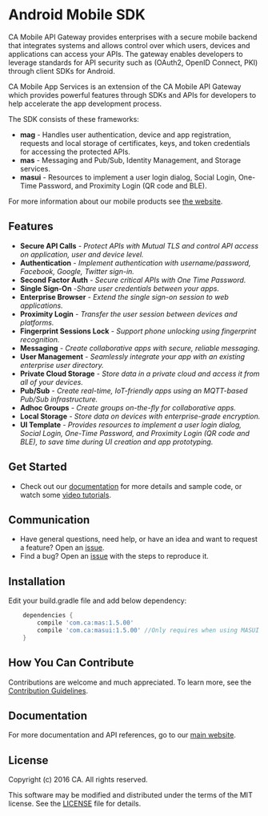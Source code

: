 # Android Mobile SDK
CA Mobile API Gateway provides enterprises with a secure mobile backend that integrates systems and allows control over which users, devices and applications can access your APIs. The gateway enables developers to leverage standards for API security such as (OAuth2, OpenID Connect, PKI) through client SDKs for Android.

CA Mobile App Services is an extension of the CA Mobile API Gateway which provides powerful features through SDKs and APIs for developers to help accelerate the app development process.

The SDK consists of these frameworks:
* **mag** - Handles user authentication, device and app registration, requests and local storage of certificates, keys, and token credentials for accessing the protected APIs.
* **mas** - Messaging and Pub/Sub, Identity Management, and Storage services.
* **masui** - Resources to implement a user login dialog, Social Login, One-Time Password, and Proximity Login (QR code and BLE).

For more information about our mobile products see [the website][mas.ca.com].

## Features

* **Secure API Calls** - *Protect APIs with Mutual TLS and control API access on application, user and device level.*
* **Authentication** - *Implement authentication with username/password, Facebook, Google, Twitter sign-in.*
* **Second Factor Auth** - *Secure critical APIs with One Time Password.*
* **Single Sign-On** -*Share user credentials between your apps.*
* **Enterprise Browser** - *Extend the single sign-on session to web applications.*
* **Proximity Login** - *Transfer the user session between devices and platforms.*
* **Fingerprint Sessions Lock** - *Support phone unlocking using fingerprint recognition.*
* **Messaging** - *Create collaborative apps with secure, reliable messaging.*
* **User Management** - *Seamlessly integrate your app with an existing enterprise user directory.*
* **Private Cloud Storage** - *Store data in a private cloud and access it from all of your devices.*
* **Pub/Sub** - *Create real-time, IoT-friendly apps using an MQTT-based Pub/Sub infrastructure.*
* **Adhoc Groups** - *Create groups on-the-fly for collaborative apps.*
* **Local Storage** - *Store data on devices with enterprise-grade encryption.*
* **UI Template** - *Provides resources to implement a user login dialog, Social Login, One-Time Password, and Proximity Login (QR code and BLE), to save time during UI creation and app prototyping.*


## Get Started
* Check out our [documentation][documentation] for more details and sample code, or watch some [video tutorials][video].


## Communication
* Have general questions, need help, or have an idea and want to request a feature? Open an [issue][issues].
* Find a bug? Open an [issue][issues] with the steps to reproduce it.

## Installation
Edit your build.gradle file and add below dependency:
```gradle
    dependencies {
        compile 'com.ca:mas:1.5.00'
        compile 'com.ca:masui:1.5.00' //Only requires when using MASUI Template
    }
```

## How You Can Contribute
Contributions are welcome and much appreciated. To learn more, see the [Contribution Guidelines][contributing].

## Documentation
For more documentation and API references, go to our [main website][documentation].

## License
Copyright (c) 2016 CA. All rights reserved.

This software may be modified and distributed under the terms
of the MIT license. See the [LICENSE][license-link] file for details.

 [mag]: https://docops.ca.com/mag
 [mas.ca.com]: http://mas.ca.com/
 [docs]: http://mas.ca.com/docs/
 [blog]: http://mas.ca.com/blog/
 [get-started]: http://mas.ca.com/get-started

 [issues]: https://github.com/CAAPIM/Android-MAS-SDK/issues
 [releases]: ../../releases
 [contributing]: /CONTRIBUTING.md
 [license-link]: /LICENSE
 [video]: https://www.ca.com/us/developers/mas/videos.html
 [documentation]: https://www.ca.com/us/developers/mas/docs.html
